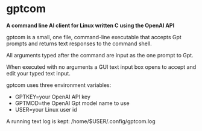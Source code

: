 # gptcom
__A command line AI client for Linux written C using the OpenAI API__

gptcom is a small, one file, command-line executable that accepts Gpt prompts and returns
text responses to the command shell.

All arguments typed after the command are input as the one prompt to Gpt.

When executed with no arguments a GUI text input box opens to accept and edit your typed
text input.

gptcom uses three environment variables:

- GPTKEY=your OpenAI API key
- GPTMOD=the OpenAI Gpt model name to use
- USER=your Linux user id

A running text log is kept: /home/$USER/.config/gptcom.log

